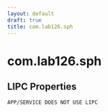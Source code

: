 ```yaml
---
layout: default
draft: true
title: com.lab126.sph
---
```


# com.lab126.sph

## LIPC Properties

`APP/SERVICE DOES NOT USE LIPC`